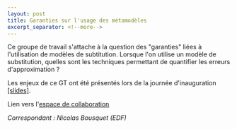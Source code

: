 ```yaml
---
layout: post
title: Garanties sur l'usage des métamodèles
excerpt_separator: <!--more-->
---
```


Ce groupe de travail s'attache à la question des "garanties" liées à l'utilisation de modèles de subtitution. Lorsque l'on utilise un modèle de substitution, quelles sont les techniques permettant de quantifier les erreurs d'approximation ?

<!--more-->

Les enjeux de ce GT ont été présentés lors de la journée
d'inauguration [[slides]](/files/2022/inauguration/22-GT-garanties-meta-modeles.pdf).

Lien vers l'[espace de
collaboration](https://mypads2.framapad.org/mypads/?/mypads/group/uq-nk5vrb9zw/pad/view/garanties-metamodeles-4w5vsb9xp)

_Correspondant : Nicolas Bousquet (EDF)_
